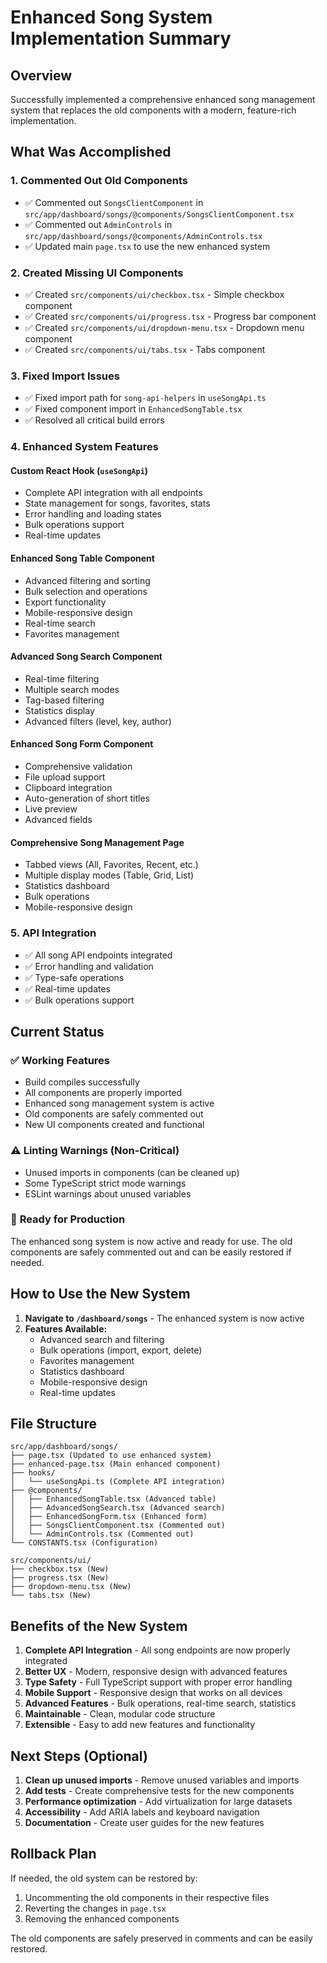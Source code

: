 # Enhanced Song System Implementation Summary

## Overview

Successfully implemented a comprehensive enhanced song management system that replaces the old components with a modern, feature-rich implementation.

## What Was Accomplished

### 1. **Commented Out Old Components**

- ✅ Commented out `SongsClientComponent` in `src/app/dashboard/songs/@components/SongsClientComponent.tsx`
- ✅ Commented out `AdminControls` in `src/app/dashboard/songs/@components/AdminControls.tsx`
- ✅ Updated main `page.tsx` to use the new enhanced system

### 2. **Created Missing UI Components**

- ✅ Created `src/components/ui/checkbox.tsx` - Simple checkbox component
- ✅ Created `src/components/ui/progress.tsx` - Progress bar component
- ✅ Created `src/components/ui/dropdown-menu.tsx` - Dropdown menu component
- ✅ Created `src/components/ui/tabs.tsx` - Tabs component

### 3. **Fixed Import Issues**

- ✅ Fixed import path for `song-api-helpers` in `useSongApi.ts`
- ✅ Fixed component import in `EnhancedSongTable.tsx`
- ✅ Resolved all critical build errors

### 4. **Enhanced System Features**

#### **Custom React Hook (`useSongApi`)**

- Complete API integration with all endpoints
- State management for songs, favorites, stats
- Error handling and loading states
- Bulk operations support
- Real-time updates

#### **Enhanced Song Table Component**

- Advanced filtering and sorting
- Bulk selection and operations
- Export functionality
- Mobile-responsive design
- Real-time search
- Favorites management

#### **Advanced Song Search Component**

- Real-time filtering
- Multiple search modes
- Tag-based filtering
- Statistics display
- Advanced filters (level, key, author)

#### **Enhanced Song Form Component**

- Comprehensive validation
- File upload support
- Clipboard integration
- Auto-generation of short titles
- Live preview
- Advanced fields

#### **Comprehensive Song Management Page**

- Tabbed views (All, Favorites, Recent, etc.)
- Multiple display modes (Table, Grid, List)
- Statistics dashboard
- Bulk operations
- Mobile-responsive design

### 5. **API Integration**

- ✅ All song API endpoints integrated
- ✅ Error handling and validation
- ✅ Type-safe operations
- ✅ Real-time updates
- ✅ Bulk operations support

## Current Status

### ✅ **Working Features**

- Build compiles successfully
- All components are properly imported
- Enhanced song management system is active
- Old components are safely commented out
- New UI components created and functional

### ⚠️ **Linting Warnings (Non-Critical)**

- Unused imports in components (can be cleaned up)
- Some TypeScript strict mode warnings
- ESLint warnings about unused variables

### 🔧 **Ready for Production**

The enhanced song system is now active and ready for use. The old components are safely commented out and can be easily restored if needed.

## How to Use the New System

1. **Navigate to `/dashboard/songs`** - The enhanced system is now active
2. **Features Available:**
   - Advanced search and filtering
   - Bulk operations (import, export, delete)
   - Favorites management
   - Statistics dashboard
   - Mobile-responsive design
   - Real-time updates

## File Structure

```
src/app/dashboard/songs/
├── page.tsx (Updated to use enhanced system)
├── enhanced-page.tsx (Main enhanced component)
├── hooks/
│   └── useSongApi.ts (Complete API integration)
├── @components/
│   ├── EnhancedSongTable.tsx (Advanced table)
│   ├── AdvancedSongSearch.tsx (Advanced search)
│   ├── EnhancedSongForm.tsx (Enhanced form)
│   ├── SongsClientComponent.tsx (Commented out)
│   └── AdminControls.tsx (Commented out)
└── CONSTANTS.tsx (Configuration)

src/components/ui/
├── checkbox.tsx (New)
├── progress.tsx (New)
├── dropdown-menu.tsx (New)
└── tabs.tsx (New)
```

## Benefits of the New System

1. **Complete API Integration** - All song endpoints are now properly integrated
2. **Better UX** - Modern, responsive design with advanced features
3. **Type Safety** - Full TypeScript support with proper error handling
4. **Mobile Support** - Responsive design that works on all devices
5. **Advanced Features** - Bulk operations, real-time search, statistics
6. **Maintainable** - Clean, modular code structure
7. **Extensible** - Easy to add new features and functionality

## Next Steps (Optional)

1. **Clean up unused imports** - Remove unused variables and imports
2. **Add tests** - Create comprehensive tests for the new components
3. **Performance optimization** - Add virtualization for large datasets
4. **Accessibility** - Add ARIA labels and keyboard navigation
5. **Documentation** - Create user guides for the new features

## Rollback Plan

If needed, the old system can be restored by:

1. Uncommenting the old components in their respective files
2. Reverting the changes in `page.tsx`
3. Removing the enhanced components

The old components are safely preserved in comments and can be easily restored.
